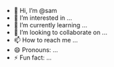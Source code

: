 - 👋 Hi, I’m @sam
- 👀 I’m interested in ...
- 🌱 I’m currently learning ...
- 💞️ I’m looking to collaborate on ...
- 📫 How to reach me ...
- 😄 Pronouns: ...
- ⚡ Fun fact: ...

<!---
shamuoba/shamuoba is a ✨ special ✨ repository because its `README.md` (this file) appears on your GitHub profile.
You can click the Preview link to take a look at your changes.
--->
